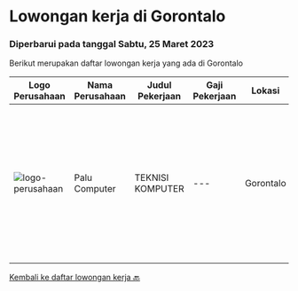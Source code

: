 
  # Lowongan kerja di Gorontalo

  ### Diperbarui pada tanggal Sabtu, 25 Maret 2023

  Berikut merupakan daftar lowongan kerja yang ada di Gorontalo

  |Logo Perusahaan | Nama Perusahaan | Judul Pekerjaan | Gaji Pekerjaan | Lokasi | Deskripsi | Tanggal diunggah | Pranala |
  | -------------- | --------------- | --------------- | --------- | --------- | -------------- | ------- | ----------- |
  |![logo-perusahaan](https://i.ibb.co/sqvTCh9/112815900-stock-vector-no-image-available-icon-flat-vector.webp)|Palu Computer|TEKNISI KOMPUTER|---|Gorontalo|Kualifikasi Pekerjaan: Lulusan komputer Memahami perangkat komputer &amp; printer  Memiliki pengalaman kerja di bidang komputer Menguasai...|Jumat, 17 Maret 2023|https://www.jobstreet.co.id/id/job/teknisi-komputer-4266074?token=0~039b5730-e21b-4339-9ded-d8bca785faca&sectionRank=1&jobId=jobstreet-id-job-4266074|


  [Kembali ke daftar lowongan kerja 🔙](../README.md#daftar-lowongan-kerja)
  